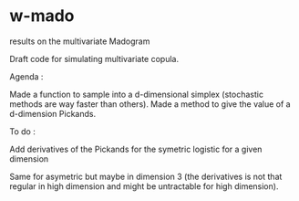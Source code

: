 # w-mado
results on the multivariate Madogram

Draft code for simulating multivariate copula.

Agenda :

Made a function to sample into a d-dimensional simplex (stochastic methods are way faster than others).
Made a method to give the value of a d-dimension Pickands.

To do :

Add derivatives of the Pickands for the symetric logistic for a given dimension

Same for asymetric but maybe in dimension 3 (the derivatives is not that regular in high dimension and might be untractable for high dimension).

